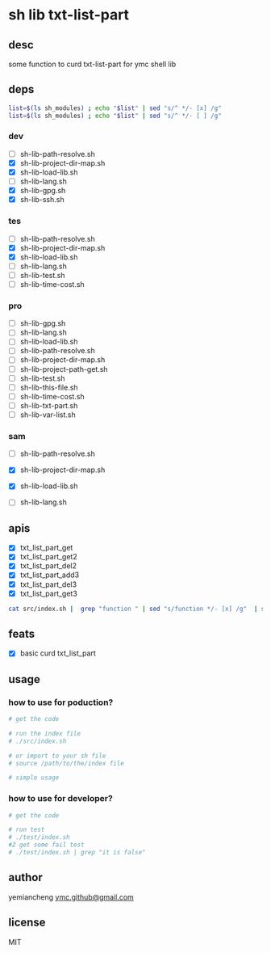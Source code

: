 # sh lib txt-list-part
## desc

some function to curd txt-list-part for ymc shell lib

## deps

```sh
list=$(ls sh_modules) ; echo "$list" | sed "s/^ */- [x] /g"
list=$(ls sh_modules) ; echo "$list" | sed "s/^ */- [ ] /g"
```

### dev

- [ ] sh-lib-path-resolve.sh
- [x] sh-lib-project-dir-map.sh
- [x] sh-lib-load-lib.sh
- [ ] sh-lib-lang.sh
- [x] sh-lib-gpg.sh
- [x] sh-lib-ssh.sh

### tes

- [ ] sh-lib-path-resolve.sh
- [x] sh-lib-project-dir-map.sh
- [x] sh-lib-load-lib.sh
- [ ] sh-lib-lang.sh
- [ ] sh-lib-test.sh
- [ ] sh-lib-time-cost.sh

### pro

- [ ] sh-lib-gpg.sh
- [ ] sh-lib-lang.sh
- [ ] sh-lib-load-lib.sh
- [ ] sh-lib-path-resolve.sh
- [ ] sh-lib-project-dir-map.sh
- [ ] sh-lib-project-path-get.sh
- [ ] sh-lib-test.sh
- [ ] sh-lib-this-file.sh
- [ ] sh-lib-time-cost.sh
- [ ] sh-lib-txt-part.sh
- [ ] sh-lib-var-list.sh

### sam

- [ ] sh-lib-path-resolve.sh
- [x] sh-lib-project-dir-map.sh
- [x] sh-lib-load-lib.sh
- [ ] sh-lib-lang.sh


## apis

- [x] txt_list_part_get
- [x] txt_list_part_get2
- [x] txt_list_part_del2
- [x] txt_list_part_add3
- [x] txt_list_part_del3
- [x] txt_list_part_get3

```sh
cat src/index.sh |  grep "function " | sed "s/function */- [x] /g"  | sed "s/(.*) *{//g"
```

## feats

- [x] basic curd txt_list_part

## usage

### how to use for poduction?

```sh
# get the code

# run the index file
# ./src/index.sh

# or import to your sh file
# source /path/to/the/index file

# simple usage

```

### how to use for developer?

```sh
# get the code

# run test
# ./test/index.sh
#2 get some fail test
# ./test/index.sh | grep "it is false"
```

## author

yemiancheng <ymc.github@gmail.com>

## license

MIT
